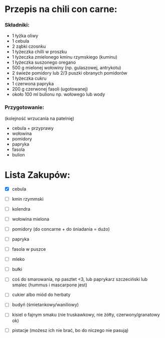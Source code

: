 # Przepis na chili con carne:
### Składniki:
- 1 łyżka oliwy
- 1 cebula
- 2 ząbki czosnku
- 1 łyżeczka chilli w proszku
- 1 łyżeczka zmielonego kminu rzymskiego (kuminu)
- 1 łyżeczka suszonego oregano
- 500 g mielonej wołowiny (np. gulaszowej, antrykotu)
- 2 świeże pomidory lub 2/3 puszki obranych pomidorów
- 1 łyżeczka cukru
- 1 czerwona papryka
- 200 g czerwonej fasoli (ugotowanej)
- około 100 ml bulionu np. wołowego lub wody

### Przygotowanie:
(kolejność wrzucania na patelnię)
* cebula + przyprawy
* wołowina
* pomidory
* papryka
* fasola
* bulion


# Lista Zakupów:
- [x] cebula
- [ ] kmin rzymmski
- [ ] kolendra
- [ ] wołowina mielona
- [ ] pomidory (do concarne + do śniadania = dużo)
- [ ] papryka
- [ ] fasola w puszce
- [ ] mleko
- [ ] bułki
- [ ] coś do smarowania, np pasztet <3, lub paprykarz szczeciński lub smalec (hummus i mascarpone jest)
- [ ] cukier albo miód do herbaty
- [ ] budyń (śmietankowy/waniliowy)
- [ ] kisiel o fajnym smaku (nie truskawkowy, nie żółty, czerwony/granatowy ok)
- [ ] pistacje (możesz ich nie brać, bo do niczego nie pasują)

